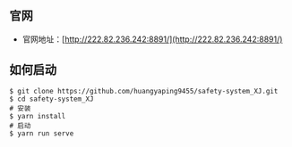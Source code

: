 ## 官网

- 官网地址：[http://222.82.236.242:8891/](http://222.82.236.242:8891/)

## 如何启动

```
$ git clone https://github.com/huangyaping9455/safety-system_XJ.git
$ cd safety-system_XJ
# 安装
$ yarn install
# 启动
$ yarn run serve
```
